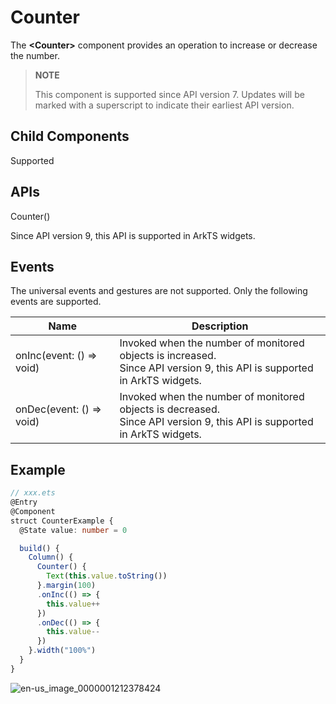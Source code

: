 # Counter

The **\<Counter>** component provides an operation to increase or decrease the number.

> **NOTE**
>
> This component is supported since API version 7. Updates will be marked with a superscript to indicate their earliest API version.


## Child Components

Supported


## APIs

Counter()

Since API version 9, this API is supported in ArkTS widgets.


## Events

The universal events and gestures are not supported. Only the following events are supported.

| Name| Description|
| -------- | -------- |
| onInc(event: () =&gt; void) | Invoked when the number of monitored objects is increased.<br>Since API version 9, this API is supported in ArkTS widgets.|
| onDec(event: () =&gt; void) | Invoked when the number of monitored objects is decreased.<br>Since API version 9, this API is supported in ArkTS widgets.|


## Example

```ts
// xxx.ets
@Entry
@Component
struct CounterExample {
  @State value: number = 0

  build() {
    Column() {
      Counter() {
        Text(this.value.toString())
      }.margin(100)
      .onInc(() => {
        this.value++
      })
      .onDec(() => {
        this.value--
      })
    }.width("100%")
  }
}
```

![en-us_image_0000001212378424](figures/en-us_image_0000001212378424.gif)
